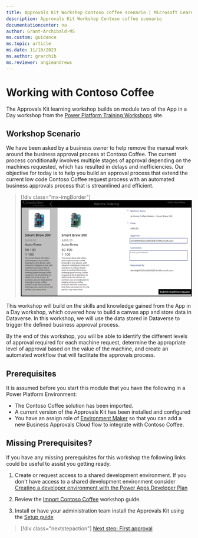 ```yaml
---
title: Approvals Kit Workshop Contoso coffee scenario | Microsoft Learn
description: Approvals Kit Workshop Contoso coffee scenario
documentationcenter: na
author: Grant-Archibald-MS
ms.custom: guidance
ms.topic: article
ms.date: 11/10/2023
ms.author: grarchib
ms.reviewer: angieandrews
---
```


# Working with Contoso Coffee

The Approvals Kit learning workshop builds on module two of the App in a Day workshop from the [Power Platform Training Workshops](https://powerplatform.microsoft.com/training-workshops/) site.

## Workshop Scenario

We have been asked by a business owner to help remove the manual work around the business approval process at Contoso Coffee. The current process conditionally involves multiple stages of approval depending on the machines requested, which has resulted in delays and inefficiencies. Our objective for today is to help you build an approval process that extend the current low code Contoso Coffee request process with an automated business approvals process that is streamlined and efficient.

  > [!div class="mx-imgBorder"]
  ![Screenshot of starting the Contoso Coffee Machine Ordering app](./media/contoso-coffee-submit-request.png)

This workshop will build on the skills and knowledge gained from the App in a Day workshop, which covered how to build a canvas app and store data in Dataverse. In this workshop, we will use the data stored in Dataverse to trigger the defined business approval process.

By the end of this workshop, you will be able to identify the different levels of approval required for each machine request, determine the appropriate level of approval based on the value of the machine, and create an automated workflow that will facilitate the approvals process.

## Prerequisites

It is assumed before you start this module that you have the following in a Power Platform Environment:

- The Contoso Coffee solution has been imported.
- A current version of the Approvals Kit has been installed and configured
- You have an assign role of [Environment Maker](https://learn.microsoft.com/power-platform/admin/database-security#environments-with-a-dataverse-database) so that you can add a new Business Approvals Cloud flow to integrate with Contoso Coffee.

## Missing Prerequisites?

If you have any missing prerequisites for this workshop the following links could be useful to assist you getting ready.

1. Create or request access to a shared development environment. If you don't have access to a shared development environment consider [Creating a developer environment with the Power Apps Developer Plan](https://learn.microsoft.com/power-platform/developer/create-developer-environment)

1. Review the [Import Contoso Coffee](./import-contoso-coffee.md) workshop guide.

1. Install or have your administration team install the Approvals Kit using the [Setup guide](../../setup.md)

> [!div class="nextstepaction"]
> [Next step: First approval](./first-approval.md)